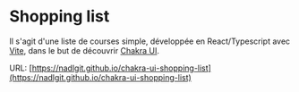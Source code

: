 # Shopping list

Il s'agit d'une liste de courses simple, développée en React/Typescript avec [Vite](https://vitejs.dev/), dans le but de découvrir [Chakra UI](https://chakra-ui.com/).

URL: [https://nadlgit.github.io/chakra-ui-shopping-list](https://nadlgit.github.io/chakra-ui-shopping-list)
